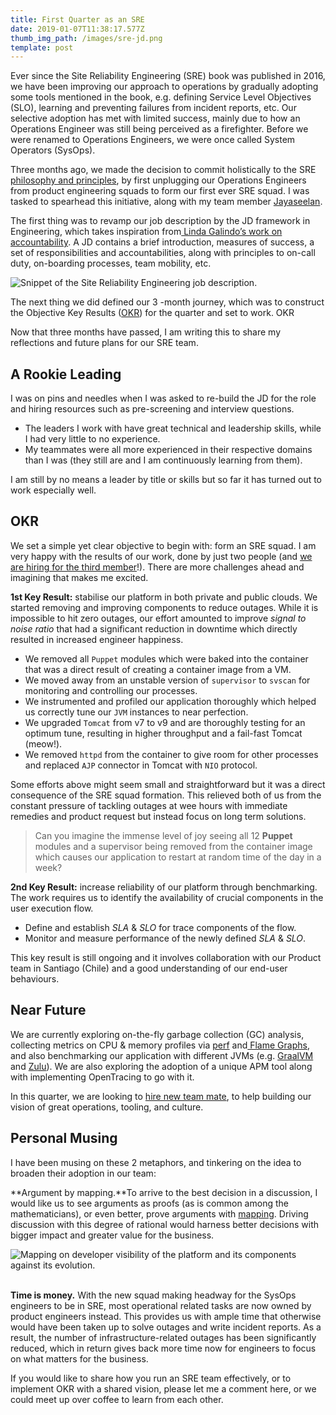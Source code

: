 ```yaml
---
title: First Quarter as an SRE
date: 2019-01-07T11:38:17.577Z
thumb_img_path: /images/sre-jd.png
template: post
---
```

Ever since the Site Reliability Engineering (SRE) book was published in 2016, we have been improving our approach to operations by gradually adopting some tools mentioned in the book, e.g. defining Service Level Objectives (SLO), learning and preventing failures from incident reports, etc. Our selective adoption has met with limited success, mainly due to how an Operations Engineer was still being perceived as a firefighter. Before we were renamed to Operations Engineers, we were once called System Operators (SysOps).

Three months ago, we made the decision to commit holistically to the SRE [philosophy and principles](https://landing.google.com/sre/sre-book/chapters/part2/), by first unplugging our Operations Engineers from product engineering squads to form our first ever SRE squad. I was tasked to spearhead this initiative, along with my team member [Jayaseelan](https://medium.com/u/cd43a6aa4531?source=post_page-----11117866a64e----------------------).

The first thing was to revamp our job description by the JD framework in Engineering, which takes inspiration from[ Linda Galindo’s work on accountability](https://www.amazon.com/Accountability-Experience-Poster-Linda-Galindo/dp/0470604786). A JD contains a brief introduction, measures of success, a set of responsibilities and accountabilities, along with principles to on-call duty, on-boarding processes, team mobility, etc.

![](/images/sre-jd.png "Snippet of the Site Reliability Engineering job description.")

The next thing we did defined our 3 -month journey, which was to construct the Objective Key Results ([OKR](https://rework.withgoogle.com/guides/set-goals-with-okrs/steps/introduction/)) for the quarter and set to work. OKR

Now that three months have passed, I am writing this to share my reflections and future plans for our SRE team.

## A Rookie Leading

I was on pins and needles when I was asked to re-build the JD for the role and hiring resources such as pre-screening and interview questions.

* The leaders I work with have great technical and leadership skills, while I had very little to no experience.
* My teammates were all more experienced in their respective domains than I was (they still are and I am continuously learning from them).

I am still by no means a leader by title or skills but so far it has turned out to work especially well.

## OKR

We set a simple yet clear objective to begin with: form an SRE squad. I am very happy with the results of our work, done by just two people (and [we are hiring for the third member](https://www.linkedin.com/jobs/view/1029669368/)!). There are more challenges ahead and imagining that makes me excited.

**1st Key Result:** stabilise our platform in both private and public clouds. We started removing and improving components to reduce outages. While it is impossible to hit zero outages, our effort amounted to improve *signal to noise ratio* that had a significant reduction in downtime which directly resulted in increased engineer happiness.

* We removed all `Puppet` modules which were baked into the container that was a direct result of creating a container image from a VM.
* We moved away from an unstable version of `supervisor` to `svscan` for monitoring and controlling our processes.
* We instrumented and profiled our application thoroughly which helped us correctly tune our `JVM` instances to near perfection.
* We upgraded `Tomcat` from v7 to v9 and are thoroughly testing for an optimum tune, resulting in higher throughput and a fail-fast Tomcat (meow!).
* We removed `httpd` from the container to give room for other processes and replaced `AJP` connector in Tomcat with `NIO` protocol.

Some efforts above might seem small and straightforward but it was a direct consequence of the SRE squad formation. This relieved both of us from the constant pressure of tackling outages at wee hours with immediate remedies and product request but instead focus on long term solutions.

> Can you imagine the immense level of joy seeing all 12 **Puppet** modules and a supervisor being removed from the container image which causes our application to restart at random time of the day in a week?

**2nd Key Result:** increase reliability of our platform through benchmarking. The work requires us to identify the availability of crucial components in the user execution flow.

* Define and establish *SLA* & *SLO* for trace components of the flow.
* Monitor and measure performance of the newly defined *SLA* & *SLO*.

This key result is still ongoing and it involves collaboration with our Product team in Santiago (Chile) and a good understanding of our end-user behaviours.

## **Near Future**

We are currently exploring on-the-fly garbage collection (GC) analysis, collecting metrics on CPU & memory profiles via [perf](https://perf.wiki.kernel.org/index.php/Main_Page) and[ Flame Graphs](http://www.brendangregg.com/FlameGraphs/cpuflamegraphs.html), and also benchmarking our application with different JVMs (e.g. [GraalVM](https://www.graalvm.org/) and [Zulu](https://www.azul.com/)). We are also exploring the adoption of a unique APM tool along with implementing OpenTracing to go with it.

In this quarter, we are looking to [hire new team mate](https://www.linkedin.com/jobs/view/1029669368/), to help building our vision of great operations, tooling, and culture.

## Personal Musing

I have been musing on these 2 metaphors, and tinkering on the idea to broaden their adoption in our team:

**Argument by mapping.**To arrive to the best decision in a discussion, I would like us to see arguments as proofs (as is common among the mathematicians), or even better, prove arguments with [mapping](https://medium.com/wardleymaps). Driving discussion with this degree of rational would harness better decisions with bigger impact and greater value for the business.

![Mapping on developer visibility of the platform and its components against its evolution.](/images/wardley-mapping.jpeg "Mapping on developer visibility of the platform and its components against its evolution.")

\
**Time is money.** With the new squad making headway for the SysOps engineers to be in SRE, most operational related tasks are now owned by product engineers instead. This provides us with ample time that otherwise would have been taken up to solve outages and write incident reports. As a result, the number of infrastructure-related outages has been significantly reduced, which in return gives back more time now for engineers to focus on what matters for the business.

If you would like to share how you run an SRE team effectively, or to implement OKR with a shared vision, please let me a comment here, or we could meet up over coffee to learn from each other.